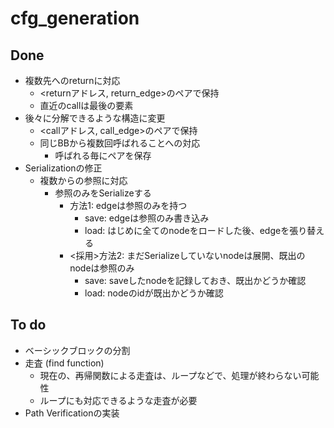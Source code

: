 # cfg_generation

## Done

* 複数先へのreturnに対応
  * <returnアドレス, return_edge>のペアで保持
  * 直近のcallは最後の要素
* 後々に分解できるような構造に変更
  * <callアドレス, call_edge>のペアで保持
  * 同じBBから複数回呼ばれることへの対応
    * 呼ばれる毎にペアを保存
* Serializationの修正
  * 複数からの参照に対応
    * 参照のみをSerializeする
      * 方法1: edgeは参照のみを持つ
         * save: edgeは参照のみ書き込み
         * load: はじめに全てのnodeをロードした後、edgeを張り替える
      * <採用>方法2: まだSerializeしていないnodeは展開、既出のnodeは参照のみ
         * save: saveしたnodeを記録しておき、既出かどうか確認
         * load: nodeのidが既出かどうか確認
## To do

* ベーシックブロックの分割
* 走査 (find function)
  * 現在の、再帰関数による走査は、ループなどで、処理が終わらない可能性
  * ループにも対応できるような走査が必要
* Path Verificationの実装
